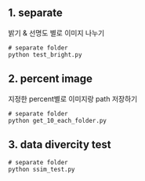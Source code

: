 ## 1. separate 

밝기 & 선명도 별로 이미지 나누기
``` shell
# separate folder
python test_bright.py

```

## 2. percent image

지정한 percent별로 이미지랑 path 저장하기
``` shell
# separate folder
python get_10_each_folder.py

```

## 3. data divercity test
``` shell
# separate folder
python ssim_test.py

```
